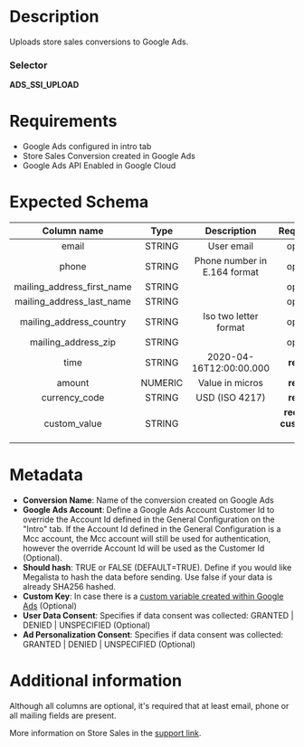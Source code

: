 # Description

Uploads store sales conversions to Google Ads.

### Selector
**ADS_SSI_UPLOAD**

# Requirements

- Google Ads configured in intro tab
- Store Sales Conversion created in Google Ads
- Google Ads API Enabled in Google Cloud

# Expected Schema

| Column name | Type | Description | Requirement |
| :---: | :---: | :---: | :---: |
| email |STRING | User email | optional* |
| phone |STRING | Phone number in E.164 format | optional* |
| mailing_address_first_name |STRING | | optional* |
| mailing_address_last_name |STRING | | optional* |
| mailing_address_country |STRING | Iso two letter format | optional* |
| mailing_address_zip |STRING | | optional* |
| time | STRING | 2020-04-16T12:00:00.000 | **required** |
| amount | NUMERIC | Value in micros | **required** |
| currency_code | STRING | USD (ISO 4217) | **required** |
| custom_value | STRING | | **required if custom_key is set** |


# Metadata

- **Conversion Name**: Name of the conversion created on Google Ads	
- **Google Ads Account**: Define a Google Ads Account Customer Id to override the Account Id defined in the General Configuration on the "Intro" tab. If the Account Id defined in the General Configuration is a Mcc account, the Mcc account will still be used for authentication, however the override Account Id will be used as the Customer Id (Optional).
- **Should hash**: TRUE or FALSE (DEFAULT=TRUE). Define if you would like Megalista to hash the data before sending. Use false if your data 
is already SHA256 hashed.
- **Custom Key**: In case there is a [custom variable created within Google Ads](https://developers.google.com/google-ads/api/docs/conversions/upload-store-sales-transactions#:~:text=You%20can%20create,to%20your%20business.) (Optional)
- **User Data Consent**: Specifies if data consent was collected: GRANTED | DENIED | UNSPECIFIED (Optional)
- **Ad Personalization Consent**: Specifies if data consent was collected: GRANTED | DENIED | UNSPECIFIED (Optional)

# Additional information

Although all columns are optional, it's required that at least email, phone or all mailing fields are present.

More information on Store Sales in the [support link](https://support.google.com/google-ads/answer/10018944?hl=en&ref_topic=9941533&sjid=4596499919203906174-SA).
